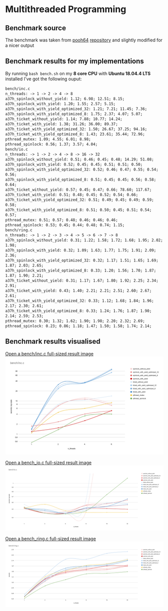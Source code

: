 # Multithreaded Programming

## Benchmark source

The benchmark was taken from [pooh64](https://github.com/pooh64) [repository](https://github.com/pooh64/dati_parpr) and slightly modified for a nicer output

## Benchmark results for my implementations

By running `bash bench.sh` on my **8 core CPU** with **Ubuntu 18.04.4 LTS** installed I've got the following ouput:

```
bench/inc.c
n_threads: -> 1 -> 2 -> 4 -> 8
a37h_spinlock_without_yield: 1.12; 6.98; 12.51; 8.15; 
a37h_spinlock_with_yield: 1.20; 1.55; 2.57; 5.15; 
a37h_spinlock_with_yield_optimized_32: 1.21; 7.21; 11.45; 7.36; 
a37h_spinlock_with_yield_optimized_8: 1.75; 2.37; 4.07; 5.07; 
a37h_ticket_without_yield: 1.14; 7.88; 10.77; 14.24; 
a37h_ticket_with_yield: 1.38; 31.26; 36.00; 89.37; 
a37h_ticket_with_yield_optimized_32: 1.50; 26.67; 37.25; 94.16; 
a37h_ticket_with_yield_optimized_8: 1.43; 23.61; 35.44; 72.96; 
pthread_mutex: 1.09; 4.55; 6.01; 8.98; 
pthread_spinlock: 0.56; 1.37; 3.57; 4.04; 
bench/io.c
n_threads: -> 1 -> 2 -> 4 -> 8 -> 16 -> 32
a37h_spinlock_without_yield: 0.51; 0.46; 0.45; 0.48; 14.29; 51.08; 
a37h_spinlock_with_yield: 0.52; 0.45; 0.45; 0.51; 0.51; 0.50; 
a37h_spinlock_with_yield_optimized_32: 0.52; 0.46; 0.47; 0.55; 0.54; 0.56; 
a37h_spinlock_with_yield_optimized_8: 0.51; 0.45; 0.45; 0.56; 0.58; 0.64; 
a37h_ticket_without_yield: 0.57; 0.45; 0.47; 0.66; 78.60; 117.67; 
a37h_ticket_with_yield: 0.51; 0.48; 0.45; 0.52; 0.54; 0.66; 
a37h_ticket_with_yield_optimized_32: 0.51; 0.49; 0.45; 0.49; 0.59; 0.58; 
a37h_ticket_with_yield_optimized_8: 0.51; 0.50; 0.45; 0.51; 0.54; 0.57; 
pthread_mutex: 0.51; 0.57; 0.48; 0.46; 0.46; 0.46; 
pthread_spinlock: 0.53; 0.45; 0.44; 0.48; 0.74; 1.15; 
bench/ring.c
n_threads: -> 1 -> 2 -> 3 -> 4 -> 5 -> 6 -> 7 -> 8
a37h_spinlock_without_yield: 0.31; 1.22; 1.58; 1.72; 1.68; 1.95; 2.02; 1.98; 
a37h_spinlock_with_yield: 0.32; 1.09; 1.63; 1.77; 1.75; 1.91; 2.09; 2.36; 
a37h_spinlock_with_yield_optimized_32: 0.32; 1.17; 1.51; 1.65; 1.69; 1.87; 2.03; 2.65; 
a37h_spinlock_with_yield_optimized_8: 0.33; 1.20; 1.56; 1.70; 1.87; 1.87; 1.90; 2.21; 
a37h_ticket_without_yield: 0.31; 1.17; 1.67; 1.80; 1.92; 2.25; 2.34; 2.91; 
a37h_ticket_with_yield: 0.43; 1.40; 2.21; 2.21; 2.51; 2.60; 2.67; 2.61; 
a37h_ticket_with_yield_optimized_32: 0.33; 1.12; 1.68; 1.84; 1.96; 2.17; 2.30; 2.61; 
a37h_ticket_with_yield_optimized_8: 0.33; 1.24; 1.76; 1.87; 1.90; 2.14; 2.59; 2.53; 
pthread_mutex: 0.30; 1.32; 1.62; 1.90; 1.98; 2.20; 2.32; 2.69; 
pthread_spinlock: 0.23; 0.86; 1.18; 1.47; 1.50; 1.58; 1.74; 2.14;
```

## Benchmark results visualised

[Open a bench/inc.c full-sized result image](https://raw.githubusercontent.com/a37h/mipt_acronis_multithreaded/master/bench_inc.c.png)
![bench_inc.c result image](bench_inc.c.png)

[Open a bench_io.c full-sized result image](https://raw.githubusercontent.com/a37h/mipt_acronis_multithreaded/master/bench_io.c.png)
![bench_io.c result image](bench_io.c.png)

[Open a bench_ring.c full-sized result image](https://raw.githubusercontent.com/a37h/mipt_acronis_multithreaded/master/bench_ring.c.png)
![bench_ring.c result image](bench_ring.c.png)

